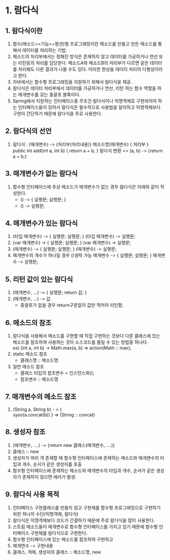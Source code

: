 # 1. 람다식
## 1. 람다식이란
1. 함수(메소드==기능==펑션)형 프로그래밍이란 메소드를 만들고 만든 메소드를 통해서 데이터를 처리하는 기법.
2. 메소드의 처리부에서는 정해진 방식은 존재하지 않고 데이터를 가공하거나 연산 또는 리턴등의 처리를 담당한다. 메소드A와 메소드B의 처리부가 다르면 같은 데이터를 처리해도 다른 결과가 나올 수도 있다. 이러한 현상을 데이터 처리의 다형성이라고 한다.
3. 자바에서는 함수형 프로그래밍을 지원하기 위해서 람다식을 제공.
4. 람다식은 데이터 처리부에서 데이터를 가공하거나 연산, 리턴 하는 함수 역할을 하는 매개변수를 갖는 중괄호 블록이다.
5. Spring에서 지원하는 인터페이스중 무조건 람다식이나 익명객체로 구현되어야 하는 인터페이스들이 있어서 람다식은 필수적으로 사용법을 알아하고 익명객체보다 구현이 간단하기 때문에 람다식을 주로 사용한다.

## 2. 람다식의 선언
1. 람다식 : (매개변수) -> {처리부(처리내용)}
            메소드명(매개변수) {
                처리부
            }  
            public int add(int a, int b) {
                return a + b;
            }
람다식 변환 => (a, b) -> {return a + b;}

## 3. 매개변수가 없는 람다식
1. 함수형 인터페이스에 추상 메소드가 매개변수가 없는 경우 람다식은 아래와 같이 작성한다.
    - () -> {
        실행문;
        실행문;
      }
    - () -> 실행문;

## 4. 매개변수가 있는 람다식
1. (타입 매개변수) -> {
                         실행문;
                         실행문;
                     }
   (타입 매개변수) -> 실행문;
2. (var 매개변수) -> {
                         실행문;
                         실행문;
                     }
   (var 매개변수) -> 실행문;
3. (매개변수) -> {
                    실행문;
                    실행문;
                }
   (매개변수) -> 실행문;
4. 매개변수의 개수가 하나일 경우 ()생략 가능
   매개변수 -> {
                 실행문;
                 실행문;
               }
   매개변수 -> 실행문;

## 5. 리턴 값이 있는 람다식
1. (매개변수, ...) -> {
       실행문;
       return 값;
   }
2. (매개변수, ...) -> 값
    - 중괄호가 없을 경우 return구문없이 값만 적어야 리턴함.

## 6. 메소드의 참조
1. 람다식을 사용해서 메소드를 구현할 때 직접 구현하는 것보다 다른 클래스에 있는 메소드를 참조하여 사용하는 것이 소스코드를 줄일 수 있는 방법중 하나다.  
ex) (int a, int b) -> Math.max(a, b) => action(Math :: max);
2. static 메소드 참조
    - 클래스명 :: 메소드명
3. 일반 메소드 참조
    - 클래스 타입의 참조변수 = 인스턴스화();
    - 참조변수 :: 메소드명

## 7. 매개변수의 메소드 참조
1. (String a, String b) - > {   
        syso(a.concat(b))
   } => 
   (String :: concat)

## 8. 생성자 참조
1. (매개변수, ....) -> {return new 클래스(매개변수, ....)}
2. 클래스 :: new
3. 생성자가 여러 개 존재할 때 함수형 인터페이스에 존재하는 메소드와 매개변수의 타입과 개수, 순서가 같은 생성자를 호출
4. 함수형 인터페이스에 존재하는 메소드와 매개변수의 타입과 개수, 순서가 같은 생성자가 존재하지 않으면 에러가 발생.

## 9. 람다식 사용 목적
1. 인터페이스 구현클래스를 만들지 않고 구현체를 함수형 프로그래밍으로 구현하기 위한 하나의 수단(익명객체, 람다식)
2. 람다식은 익명객체보다 코드가 간결하기 때문에 주로 람다식을 많이 사용한다. 
3. 스트림 메소드들이 매개변수로 함수형 인터페이스를 가지고 있기 때문에 함수형 인터페이스 구현체를 람다식으로 구현한다.
4. 함수형 인터페이스에 있는 메소드를 참조하여 구현하고
5. 매개면수 -> 구현내용
6. 클래스, 객체, 생성자의 클래스 :: 메소드명, new